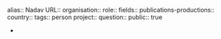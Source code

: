 alias:: Nadav
URL::
organisation::
role::
fields::
publications-productions:: 
country::
tags:: person
project::
question::
public:: true

-
